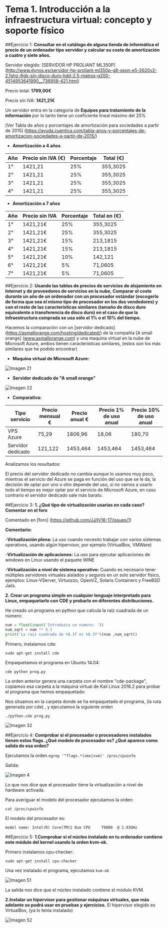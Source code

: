 # Tema 1. Introducción a la infraestructura virtual: concepto y soporte físico
##Ejercicio 1:
**Consultar en el catálogo de alguna tienda de informática el precio de un ordenador tipo servidor y calcular su coste de amortización a cuatro y siete años.**

Servidor elegido: [SERVIDOR HP PROLIANT ML350P] (http://www.dynos.es/servidor-hp-proliant-ml350p-g8-xeon-e5-2620v2-2.1ghz-8gb-sin-disco-duro-hdd-2.5-matrox-g200-4514953641990__736958-421.html)

Precio total: **1799,00€**

Precio sin IVA: **1421,21€**

Un servidor entra en la categoría de **Equipos para tratamiento de la información** por lo tanto tiene un coeficiente lineal máximo
del 25% 

[Ver Tabla de años y porcentajes de amortización para sociedades a partir de 2015] (https://ayuda.cuentica.com/tabla-anos-y-porcentajes-de-amortizacion-sociedades-a-partir-de-2015/)

* **Amortización a 4 años**

|    Año     | Precio sin IVA (€) | Porcentaje |   Total (€)  |
| ---------- | ------------------ | ---------- | ------------ |
|     1°     |       1421,21      |    25%     |    355,3025  |
|     2°     |       1421,21      |    25%     |    355,3025  |
|     3°     |       1421,21      |    25%     |    355,3025  |
|     4°     |       1421,21      |    25%     |    355,3025  |



* **Amortización a 7 años**

|    Año     |   Precio sin IVA | Porcentaje | Total en (€) |
| ---------- | -----------------| ---------- | ------------ |
|    1°      |  1421,21€        |    25%     |  355,3025    |
|    2°      |  1421,21€        |    25%     |  355,3025    |
|    3°      |  1421,21€        |    15%     |  213,1815    |
|    4°      |  1421,21€        |    15%     |  213,1815    |
|    5°      |  1421,21€        |    10%     |   142,121    |
|    6°      |  1421,21€        |     5%     |   71,0605    |
|    7°      |  1421,21€        |     5%     |   71,0605    |

##Ejercicio 2:
**Usando las tablas de precios de servicios de alojamiento en Internet y de proveedores de servicios en la nube, Comparar el coste durante un año de un ordenador con un procesador estándar (escogerlo de forma que sea el mismo tipo de procesador en los dos vendedores) y con el resto de las características similares (tamaño de disco duro equivalente a transferencia de disco duro) en el caso de que la infraestructura comprada se usa sólo el 1% o el 10% del tiempo.**

Hacemos la comparación con un [servidor dedicado] (https://asmallorange.com/hosting/dedicated/) de la compañía [A small orange] (www.asmallorange.com) y una maquina virtual en la nube de Microsoft Azure, ambos tienen caracteristicas similares, (estos son los más similares que he podido encontrar)

* **Maquina virtual de Microsoft Azure:**

![Imagen 21](https://github.com/Mustapha90/IV-Ejercicios/blob/master/Ejercicios/Capturas/Tema1/imagen21.png)

* **Servidor dedicado de "A small orange"**

![Imagen 22](https://github.com/Mustapha90/IV-Ejercicios/blob/master/Ejercicios/Capturas/Tema1/imagen22.png)

* **Comparativa:**

|    Tipo servicio    |   Precio mensual €  | Precio anual € | Precio 1% de uso anual | Precio 10% de uso anual |
| ------------------- | ------------------- | -------------- |------------------------| ------------------------|
|   VPS Azure         |        75,29        |     1806,96    |        18,06           |         180,70          |
|   Servidor dedicado |        121,122      |     1453,464   |        1453,464        |         1453,464        |

Analizamos los resultados:

El precio del servidor dedicado no cambia aunque lo usamos muy poco, mientras el servicio del Azure se paga en función del uso que se le da, la decisión de optar por uno o otro depende del uso, si no vamos a usarlo todo el tiempo es mejor optar por el servicio de Microsoft Azure, en caso contrario el servidor dedicado sale más barato.

##Ejercicio 3:
**1. ¿Qué tipo de virtualización usarías en cada caso? Comentar en el foro**

Comentado en [foro] (https://github.com/JJ/IV16-17/issues/1) 

**Comentario:**

-**Virtualización plena:** La uso cuando necesito trabajar con varios sistemas operativos, usando algún hipervisor, por ejemplo (VirtualBox, VMWare)

-**Virtualización de aplicaciones:** La uso para ejecutar aplicaciones de windows en Linux usando el paquete WINE

-**Virtualización a nivel de sistema operativo:** Cuando es necesario tener múltiples servidores virtuales aislados y seguros en un solo servidor físico, ejemplos: Linux-VServer, Virtuozzo, OpenVZ, Solaris Containers y FreeBSD Jails.



**2. Crear un programa simple en cualquier lenguaje interpretado para Linux, empaquetarlo con CDE y probarlo en diferentes distribuciones.**

He creado un programa en python que calcula la raíz cuadrada de un número:

```python
num = float(input('Introduzca un numero: '))
num_sqrt = num ** 0.5
print('La raiz cuadrada de %0.3f es %0.3f'%(num ,num_sqrt))
```

Primero, instalamos cde:

``sudo apt-get install cde``

Empaquetamos el programa en Ubuntu 14.04:

``cde python prog.py``

La orden anterior genera una carpeta con el nombre "cde-package", copiamos esa carpeta a la máquina virtual de Kali Linux 2016.2 para probar el programa que hemos empaquetado:

Nos situamos en la carpeta donde se ha empaquetado el programa, (la ruta generada por cde) , y ejecutamos la siguiente orden 

``./python.cde prog.py``

![Imagen 32](https://github.com/Mustapha90/IV-Ejercicios/blob/master/Ejercicios/Capturas/Tema1/imagen32.png)

##Ejercicio 4:
**Comprobar si el procesador o procesadores instalados tienen estos flags. ¿Qué modelo de procesador es? ¿Qué aparece como salida de esa orden?**

Ejecutamos la orden ``egrep '^flags.*(vmx|svm)' /proc/cpuinfo``

Salida:

![Imagen 4](https://github.com/Mustapha90/IV-Ejercicios/blob/master/Ejercicios/Capturas/Tema1/imagen4.png)

Lo que nos dice que el procesador tiene la virtualización a nivel de hardware activada.

Para averiguar el modelo del procesador ejecutamos la orden:

``cat /proc/cpuinfo``

El modelo del procesador es: 

``model name: Intel(R) Core(TM)2 Duo CPU     T9800  @ 2.93GHz``



##Ejercicio 5:
**1.Comprobar si el núcleo instalado en tu ordenador contiene este módulo del kernel usando la orden kvm-ok.**

Primero instalamos cpu-checker:

``sudo apt-get install cpu-checker``

Una vez instalado el programa, ejecutamos ``kvm-ok``

![Imagen 51](https://github.com/Mustapha90/IV-Ejercicios/blob/master/Ejercicios/Capturas/Tema1/imagen51.png)

La salida nos dice que el núcleo instalado contiene el módulo KVM.

**2.Instalar un hipervisor para gestionar máquinas virtuales, que más adelante se podrá usar en pruebas y ejercicios.**
El hipervisor elegido es VirtualBox, (ya lo tenía instalado)

![Imagen 52](https://github.com/Mustapha90/IV-Ejercicios/blob/master/Ejercicios/Capturas/Tema1/imagen52.png)

